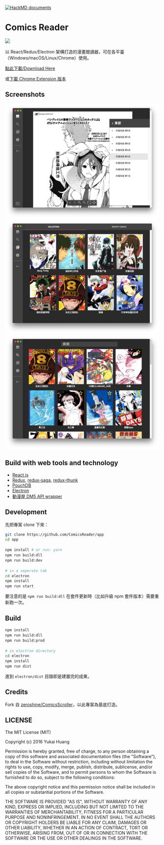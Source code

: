 [![HackMD documents](http://localhost:3000/badge.svg)](http://localhost:3000/@yukai/ComicsReader-app)

# Comics Reader

<img src="http://i.imgur.com/tHWdF5a.png" width="200">

以 React/Redux/Electron 架構打造的漫畫閱讀器，可在各平臺（Windows/macOS/Linux/Chrome）使用。

[點此下載/Download Here](https://github.com/ComicsReader/app/releases/latest)

或[下載 Chrome Extension 版本](https://chrome.google.com/webstore/detail/comics-reader/bklgednckimmhomhlbdmdhffoamaafib)

## Screenshots

<img src="docs/images/reader.png?" alt="">

<img src="docs/images/collection.png?" alt="">

<img src="docs/images/search.png?" alt="">

## Build with web tools and technology

* [React.js](https://github.com/facebook/react)
* [Redux](https://github.com/reactjs/redux), [redux-saga](https://github.com/yelouafi/redux-saga), [redux-thunk](https://github.com/gaearon/redux-thunk)
* [PouchDB](https://pouchdb.com/)
* [Electron](http://electron.atom.io/)
* [動漫屋 DM5 API wrapper](https://github.com/ComicsReader/comics-dm5)

## Development

先把專案 clone 下來：

```bash
git clone https://github.com/ComicsReader/app
cd app

npm install # or run: yarn
npm run build:dll
npm run build:dev

# in a seperate tab
cd electron
npm install
npm run start
```

要注意的是 `npm run build:dll` 在套件更新時（比如升級 npm 套件版本）需要重新跑一次。

## Build

```bash
npm install
npm run build:dll
npm run build:prod

# in electron directory
cd electron
npm install
npm run dist
```

進到 `electron/dist` 目錄即是建置完的成果。

## Credits

Fork 自 [zeroshine/ComicsScroller](https://github.com/zeroshine/ComicsScroller)，以此專案為基底打造。


## LICENSE

The MIT License (MIT)

Copyright (c) 2016 Yukai Huang

Permission is hereby granted, free of charge, to any person obtaining a copy of this software and associated documentation files (the "Software"), to deal in the Software without restriction, including without limitation the rights to use, copy, modify, merge, publish, distribute, sublicense, and/or sell copies of the Software, and to permit persons to whom the Software is furnished to do so, subject to the following conditions:

The above copyright notice and this permission notice shall be included in all copies or substantial portions of the Software.

THE SOFTWARE IS PROVIDED "AS IS", WITHOUT WARRANTY OF ANY KIND, EXPRESS OR IMPLIED, INCLUDING BUT NOT LIMITED TO THE WARRANTIES OF MERCHANTABILITY, FITNESS FOR A PARTICULAR PURPOSE AND NONINFRINGEMENT. IN NO EVENT SHALL THE AUTHORS OR COPYRIGHT HOLDERS BE LIABLE FOR ANY CLAIM, DAMAGES OR OTHER LIABILITY, WHETHER IN AN ACTION OF CONTRACT, TORT OR OTHERWISE, ARISING FROM, OUT OF OR IN CONNECTION WITH THE SOFTWARE OR THE USE OR OTHER DEALINGS IN THE SOFTWARE.
